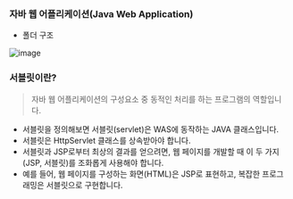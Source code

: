 ### 자바 웹 어플리케이션(Java Web Application)
* 폴더 구조

![image](https://cphinf.pstatic.net/mooc/20180124_133/15167752967943AqfC_PNG/1_5_1_____.png)

### 서블릿이란?
  > 자바 웹 어플리케이션의 구성요소 중 동적인 처리를 하는 프로그램의 역할입니다.
* 서블릿을 정의해보면 서블릿(servlet)은 WAS에 동작하는 JAVA 클래스입니다. 
* 서블릿은 HttpServlet 클래스를 상속받아야 합니다.
* 서블릿과 JSP로부터 최상의 결과를 얻으려면, 웹 페이지를 개발할 때 이 두 가지(JSP, 서블릿)를 조화롭게 사용해야 합니다.
* 예를 들어, 웹 페이지를 구성하는 화면(HTML)은 JSP로 표현하고, 복잡한 프로그래밍은 서블릿으로 구현합니다.
